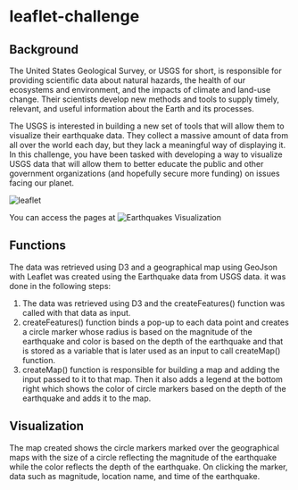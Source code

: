 # leaflet-challenge

**Background**
---
The United States Geological Survey, or USGS for short, is responsible for providing scientific data about natural hazards, the health of our ecosystems and environment, and the impacts of climate and land-use change. Their scientists develop new methods and tools to supply timely, relevant, and useful information about the Earth and its processes.

The USGS is interested in building a new set of tools that will allow them to visualize their earthquake data. They collect a massive amount of data from all over the world each day, but they lack a meaningful way of displaying it. In this challenge, you have been tasked with developing a way to visualize USGS data that will allow them to better educate the public and other government organizations (and hopefully secure more funding) on issues facing our planet.

![leaflet](https://github.com/s0uravk/leaflet-challenge/assets/144293972/b693515f-5fea-40aa-a8a5-bbafad3471ff)

You can access the pages at ![Earthquakes Visualization](https://s0uravk.github.io/leaflet-challenge/)

**Functions**
---
The data was retrieved using D3 and a geographical map using GeoJson with Leaflet was created using the Earthquake data from  USGS data. it was done in the following steps:

1. The data was retrieved using D3 and the createFeatures() function was called with that data as input.
2. createFeatures() function binds a pop-up to each data point and creates a circle marker whose radius is based on the magnitude of the earthquake and color is based on the depth of the earthquake and that is stored as a variable that is later used as an input to call createMap() function.
3. createMap() function is responsible for building a map and adding the input passed to it to that map. Then it also adds a legend at the bottom right which shows the color of circle markers based on the depth of the earthquake and adds it to the map.
    
**Visualization**
---
The map created shows the circle markers marked over the geographical maps with the size of a circle reflecting the magnitude of the earthquake while the color reflects the depth of the earthquake. On clicking the marker, data such as magnitude, location name, and time of the earthquake.
